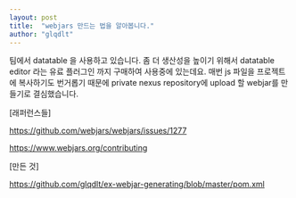 ```yaml
---
layout: post
title:  "webjars 만드는 법을 알아봅니다."
author: "glqdlt"
---
```


팀에서 datatable 을 사용하고 있습니다.
좀 더 생산성을 높이기 위해서 datatable editor 라는 유료 플러그인 까지 구매하여 사용중에 있는데요.
매번 js 파일을 프로젝트에 복사하기도 번거롭기 때문에
private nexus repository에 upload 할 webjar를 만들기로 결심했습니다.

[래퍼런스들]

https://github.com/webjars/webjars/issues/1277

https://www.webjars.org/contributing

[만든 것]

https://github.com/glqdlt/ex-webjar-generating/blob/master/pom.xml


